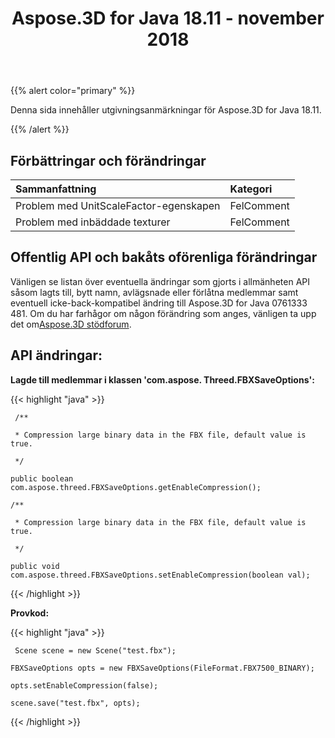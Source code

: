 ﻿---
title: Aspose.3D for Java 18.11 - november 2018
type: docs
weight: 20
url: /sv/java/aspose-3d-for-java-18-11-november-2018/
---
{{% alert color="primary" %}} 

Denna sida innehåller utgivningsanmärkningar för Aspose.3D for Java 18.11.

{{% /alert %}} 
## **Förbättringar och förändringar**


|**Sammanfattning**|**Kategori**|
|:- |:- |
|Problem med UnitScaleFactor-egenskapen|FelComment|
|Problem med inbäddade texturer|FelComment|

## **Offentlig API och bakåts oförenliga förändringar**
Vänligen se listan över eventuella ändringar som gjorts i allmänheten API såsom lagts till, bytt namn, avlägsnade eller förlåtna medlemmar samt eventuell icke-back-kompatibel ändring till Aspose.3D for Java 0761333 481. Om du har farhågor om någon förändring som anges, vänligen ta upp det om[Aspose.3D stödforum](https://forum.aspose.com/c/3d).

## **API ändringar:**

**Lagde till medlemmar i klassen 'com.aspose. Threed.FBXSaveOptions':**

{{< highlight "java" >}}

     /**

     * Compression large binary data in the FBX file, default value is true.

     */

    public boolean com.aspose.threed.FBXSaveOptions.getEnableCompression();

    /**

     * Compression large binary data in the FBX file, default value is true.

     */

    public void com.aspose.threed.FBXSaveOptions.setEnableCompression(boolean val);

{{< /highlight >}}





**Provkod:**

{{< highlight "java" >}}

     Scene scene = new Scene("test.fbx");

    FBXSaveOptions opts = new FBXSaveOptions(FileFormat.FBX7500_BINARY);

    opts.setEnableCompression(false);

    scene.save("test.fbx", opts);

{{< /highlight >}}
